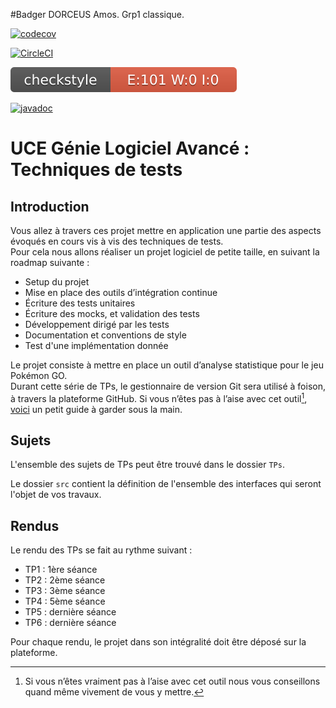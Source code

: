#Badger
DORCEUS Amos.
Grp1 classique.

[![codecov](https://codecov.io/gh/T-lamo/ceri-m1-techniques-de-test/branch/master/graph/badge.svg?token=J3962SBRS8)](https://codecov.io/gh/T-lamo/ceri-m1-techniques-de-test)

[![CircleCI](https://circleci.com/gh/T-lamo/ceri-m1-techniques-de-test/tree/master.svg?style=svg)](https://circleci.com/gh/T-lamo/ceri-m1-techniques-de-test/tree/master)

![alt text](https://github.com/T-lamo/ceri-m1-techniques-de-test/blob/master/target/site/badges/checkstyle-result.svg)

[![javadoc](https://javadoc.io/badge2/org.springframework/spring-core/javadoc.svg)](https://javadoc.io/doc/org.springframework/spring-core)



# UCE Génie Logiciel Avancé : Techniques de tests

## Introduction

Vous allez à travers ces projet mettre en application une partie des aspects évoqués en cours vis à vis des techniques de tests.  
Pour cela nous allons réaliser un projet logiciel de petite taille, en suivant la roadmap suivante : 
- Setup du projet
- Mise en place des outils d’intégration continue
- Écriture des tests unitaires
- Écriture des mocks, et validation des tests
- Développement dirigé par les tests
- Documentation et conventions de style
- Test d'une implémentation donnée

Le projet consiste à mettre en place un outil d’analyse statistique pour le jeu Pokémon GO.  
Durant cette série de TPs, le gestionnaire de version Git sera utilisé à foison, à travers la plateforme GitHub. Si vous n’êtes pas à l’aise avec cet outil[^1], [voici](http://rogerdudler.github.io/git-guide/) un petit guide à garder sous la main.

## Sujets

L'ensemble des sujets de TPs peut être trouvé dans le dossier `TPs`.

Le dossier `src` contient la définition de l'ensemble des interfaces qui seront l'objet de vos travaux.

## Rendus

Le rendu des TPs se fait au rythme suivant :

- TP1 : 1ère séance
- TP2 : 2ème séance
- TP3 : 3ème séance
- TP4 : 5ème séance
- TP5 : dernière séance
- TP6 : dernière séance

Pour chaque rendu, le projet dans son intégralité doit être déposé sur la plateforme.

[^1]: Si vous n’êtes vraiment pas à l’aise avec cet outil nous vous conseillons quand même vivement de vous y mettre.

